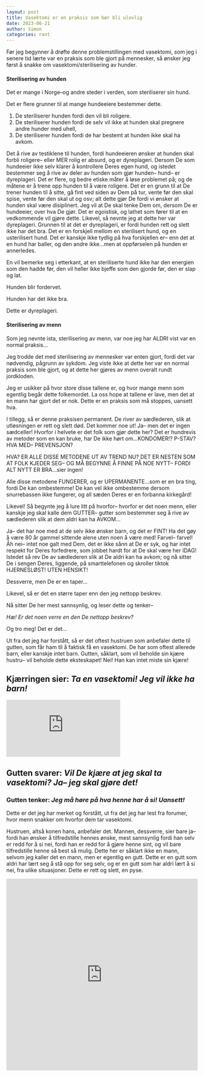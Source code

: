 ```yaml
---
layout: post 
title: Vasektomi er en praksis som bør bli ulovlig
date: 2023-06-21
author: Simon
categories: rant 
---
```

Før jeg begynner å drøfte denne problemstillingen med vasektomi, som jeg i senere tid lærte var en praksis som ble gjort på mennesker, så ønsker jeg først å snakke om vasektomi/sterilisering av hunder.

#### Sterilisering av hunden 

Det er mange i Norge–og andre steder i verden, som steriliserer sin hund.

Det er flere grunner til at mange hundeeiere bestemmer dette.

1. De steriliserer hunden fordi den vil bli roligere. 
2. De steriliserer hunden fordi de selv vil ikke at hunden skal pregnere andre hunder med uhell, 
3. De steriliserer hunden fordi de har bestemt at hunden ikke skal ha avkom. 

Det å rive av testiklene til hunden, fordi hundeeieren ønsker at hunden skal forbli roligere– eller MER rolig er absurd, og er dyreplageri. Dersom De som hundeeier ikke selv klarer å kontrollere Deres egen hund, og istedet bestemmer seg å rive av deler av hunden som gjør hunden– hund– er dyreplageri. Det er flere, og bedre etiske måter å løse problemet på; og de måtene er å trene opp hunden til å være roligere. Det er en grunn til at De trener hunden til å sitte, gå fint ved siden av Dem på tur, vente før den skal spise, vente før den skal ut og osv; alt dette gjør De fordi vi ønsker at hunden skal være disiplinert. Jeg vil at De skal tenke Dem om, dersom De er hundeeier, over hva De gjør. Det er egoistisk, og lathet som fører til at en vedkommende vil gjøre dette. Likevel, så nevnte jeg at dette her var dyreplageri. Grunnen til at det er dyreplageri, er fordi hunden rett og slett ikke har det bra. Det er en forskjell mellom en sterilisert hund, og en usterilisert hund. Det er kanskje ikke tydlig på hva forskjellen er– enn det at en hund har baller, og den andre ikke...men at oppførselen på hunden er annerledes. 

En vil bemerke seg i etterkant, at en steriliserte hund ikke har den energien som den hadde før, den vil heller ikke bjeffe som den gjorde før, den er slap og lat. 

Hunden blir fordervet. 

Hunden har det ikke bra.

Dette er dyreplageri. 

#### Sterilisering av menn 

Som jeg nevnte ista, sterilisering av menn, var noe jeg har ALDRI vist var en normal praksis...

Jeg trodde det med sterilisering av mennesker var enten gjort, fordi det var nødvendig, pågrunn av sykdom. Jeg viste ikke at dette her var en normal praksis som ble gjort, og at dette her gjøres av menn overalt rundt jordkloden. 

Jeg er usikker på hvor store disse tallene er, og hvor mange menn som egentlig begår dette folkemordet. La oss hope at tallene er lave, men det at èn mann har gjort det er nok. Dette er en praksis som må stoppes, uansett hva. 

I tillegg, så er denne praksisen permanent. De river av sædlederen, slik at utløsningen er rett og slett død. Det kommer noe ut! Ja– men det er ingen sædceller! Hvorfor i helvete er det folk som gjør dette her? Det er hundrevis av metoder som en kan bruke, har De ikke hørt om...KONDOMER!? P-STAV? HVA MED– PREVENSJON? 

HVA? ER ALLE DISSE METODENE UT AV TREND NU? DET ER NESTEN SOM AT FOLK KJEDER SEG– OG MÅ BEGYNNE Å FINNE PÅ NOE NYTT– FORDI ALT NYTT ER BRA...sier ingen!

Alle disse metodene FUNGERER, og er UPERMANENTE...som er en bra ting, fordi De kan ombestemme! De kan vel ikke ombestemme dersom snurrebassen ikke fungerer, og all sæden Deres er en forbanna kirkegård!

Likevel! Så begynte jeg å lure litt på hvorfor– hvorfor er det noen menn, eller kanskje jeg skal kalle dem GUTTER– gutter som bestemmer seg å rive av sædlederen slik at dem aldri kan ha AVKOM...

Ja– det har noe med at de selv ikke ønsker barn, og det er FINT! Ha det gøy å være 80 år gammel sittende alene uten noen å være med! Farvel– farvel! Åh nei– intet noe galt med Dem, det er ikke sånn at De er syk, og har intet respekt for Deres forfedrere, som jobbet hardt for at De skal være her IDAG! Istedet så rev De av sædlederen slik at De aldri kan ha avkom; og nå sitter De i sengen Deres, liggende, på smarttelefonen og skroller tiktok HJERNESLØST! UTEN HENSIKT! 

Dessverre, men De er en taper...

Likevel, så er det en større taper enn den jeg nettopp beskrev.

Nå sitter De her mest sannsynlig, og leser dette og tenker–

*Hæ! Er det noen verre en den De nettopp beskrev?*

Og tro meg! Det er det...

Ut fra det jeg har forstått, så er det oftest hustruen som anbefaler dette til gutten, som får ham til å faktisk få en vasektomi. De har som oftest allerede barn, eller kanskje intet barn. Gutten, såklart, som vil beholde sin kjære hustru– vil beholde dette eksteskapet! Nei! Han kan intet miste sin kjære! 


## Kjærringen sier: *Ta en vasektomi! Jeg vil ikke ha barn!*

<div class="video-container">
    <iframe src="https://giphy.com/embed/xUPOqfNKMVofj2tMYw" frameBorder="0" allowFullScreen></iframe>
</div>

## Gutten svarer: *Vil De kjære at jeg skal ta vasektomi? Ja– jeg skal gjøre det!* 

### Gutten tenker: *Jeg må høre på hva henne har å si! Uansett!*

Dette er det jeg har merket og forstått, ut fra det jeg har lest fra forumer, hvor menn snakker om hvorfor dem tar vasektomi.

Hustruen, altså konen hans, anbefaler det. Mannen, dessverre, sier bare ja– fordi han ønsker å tilfredstille hennes ønske, mest sannsynlig fordi han selv er redd for å si nei, fordi han er redd for å gjøre henne sint, og vil bare tilfredstille henne så best så mulig. Dette her er såklart ikke en mann, selvom jeg kaller det en mann, men er egentlig en gutt. Dette er en gutt som aldri har lært seg å stå opp for seg selv, og er en gutt som har aldri lært å si nei, fra ulike situasjoner.  Dette er rett og slett, en pyse.

<div style="width:100%"><div style="height:0;padding-bottom:100%;position:relative;width:100%"><iframe allowfullscreen="" frameBorder="0" height="100%" src="https://giphy.com/embed/PBERyPHbFyrIWeulAC/video" style="left:0;position:absolute;top:0" width="100%"></iframe></div></div>
